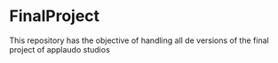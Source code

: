 # FinalProject
This repository has the objective of handling all de versions of the final project of applaudo studios
